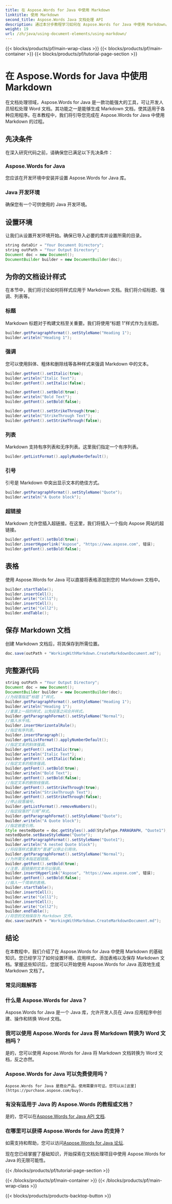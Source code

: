```yaml
---
title: 在 Aspose.Words for Java 中使用 Markdown
linktitle: 使用 Markdown
second_title: Aspose.Words Java 文档处理 API
description: 通过本分步教程学习如何在 Aspose.Words for Java 中使用 Markdown。轻松创建、设计和保存 Markdown 文档。
weight: 19
url: /zh/java/using-document-elements/using-markdown/
---
```


{{< blocks/products/pf/main-wrap-class >}}
{{< blocks/products/pf/main-container >}}
{{< blocks/products/pf/tutorial-page-section >}}

# 在 Aspose.Words for Java 中使用 Markdown


在文档处理领域，Aspose.Words for Java 是一款功能强大的工具，可让开发人员轻松处理 Word 文档。其功能之一是能够生成 Markdown 文档，使其适用于各种应用程序。在本教程中，我们将引导您完成在 Aspose.Words for Java 中使用 Markdown 的过程。

## 先决条件

在深入研究代码之前，请确保您已满足以下先决条件：

### Aspose.Words for Java 
您应该在开发环境中安装并设置 Aspose.Words for Java 库。

### Java 开发环境 
确保您有一个可供使用的 Java 开发环境。

## 设置环境

让我们从设置开发环境开始。确保已导入必要的库并设置所需的目录。

```java
string dataDir = "Your Document Directory";
string outPath = "Your Output Directory";
Document doc = new Document();
DocumentBuilder builder = new DocumentBuilder(doc);
```

## 为你的文档设计样式

在本节中，我们将讨论如何将样式应用于 Markdown 文档。我们将介绍标题、强调、列表等。

### 标题

Markdown 标题对于构建文档至关重要。我们将使用“标题 1”样式作为主标题。

```java
builder.getParagraphFormat().setStyleName("Heading 1");
builder.writeln("Heading 1");
```

### 强调

您可以使用斜体、粗体和删除线等各种样式来强调 Markdown 中的文本。

```java
builder.getFont().setItalic(true);
builder.writeln("Italic Text");
builder.getFont().setItalic(false);

builder.getFont().setBold(true);
builder.writeln("Bold Text");
builder.getFont().setBold(false);

builder.getFont().setStrikeThrough(true);
builder.writeln("StrikeThrough Text");
builder.getFont().setStrikeThrough(false);
```

### 列表

Markdown 支持有序列表和无序列表。这里我们指定一个有序列表。

```java
builder.getListFormat().applyNumberDefault();
```

### 引号

引号是 Markdown 中突出显示文本的绝佳方式。

```java
builder.getParagraphFormat().setStyleName("Quote");
builder.writeln("A Quote block");
```

### 超链接

Markdown 允许您插入超链接。在这里，我们将插入一个指向 Aspose 网站的超链接。

```java
builder.getFont().setBold(true);
builder.insertHyperlink("Aspose", "https://www.aspose.com", 错误);
builder.getFont().setBold(false);
```

## 表格

使用 Aspose.Words for Java 可以直接将表格添加到您的 Markdown 文档中。

```java
builder.startTable();
builder.insertCell();
builder.write("Cell1");
builder.insertCell();
builder.write("Cell2");
builder.endTable();
```

## 保存 Markdown 文档

创建 Markdown 文档后，将其保存到所需位置。

```java
doc.save(outPath + "WorkingWithMarkdown.CreateMarkdownDocument.md");
```

## 完整源代码
```java
string outPath = "Your Output Directory";
Document doc = new Document();
DocumentBuilder builder = new DocumentBuilder(doc);
//为段落指定“标题 1”样式。
builder.getParagraphFormat().setStyleName("Heading 1");
builder.writeln("Heading 1");
//重置上一段的样式，以免段落之间合并样式。
builder.getParagraphFormat().setStyleName("Normal");
//插入水平线。
builder.insertHorizontalRule();
//指定有序列表。
builder.insertParagraph();
builder.getListFormat().applyNumberDefault();
//指定文本的斜体强调。
builder.getFont().setItalic(true);
builder.writeln("Italic Text");
builder.getFont().setItalic(false);
//指定文本的粗体强调。
builder.getFont().setBold(true);
builder.writeln("Bold Text");
builder.getFont().setBold(false);
//指定文本的删除线强调。
builder.getFont().setStrikeThrough(true);
builder.writeln("StrikeThrough Text");
builder.getFont().setStrikeThrough(false);
//停止段落编号。
builder.getListFormat().removeNumbers();
//指定段落的“引用”样式。
builder.getParagraphFormat().setStyleName("Quote");
builder.writeln("A Quote block");
//指定嵌套引用。
Style nestedQuote = doc.getStyles().add(StyleType.PARAGRAPH, "Quote1");
nestedQuote.setBaseStyleName("Quote");
builder.getParagraphFormat().setStyleName("Quote1");
builder.writeln("A nested Quote block");
//将段落样式重置为“普通”以停止引用块。
builder.getParagraphFormat().setStyleName("Normal");
//为所需文本指定超链接。
builder.getFont().setBold(true);
//注意，超链接的文本可以强调。
builder.insertHyperlink("Aspose", "https://www.aspose.com", 错误);
builder.getFont().setBold(false);
//插入一个简单的表格。
builder.startTable();
builder.insertCell();
builder.write("Cell1");
builder.insertCell();
builder.write("Cell2");
builder.endTable();
//将您的文档保存为 Markdown 文件。
doc.save(outPath + "WorkingWithMarkdown.CreateMarkdownDocument.md");
```

## 结论

在本教程中，我们介绍了在 Aspose.Words for Java 中使用 Markdown 的基础知识。您已经学习了如何设置环境、应用样式、添加表格以及保存 Markdown 文档。掌握这些知识后，您就可以开始使用 Aspose.Words for Java 高效地生成 Markdown 文档了。

### 常见问题解答

### 什么是 Aspose.Words for Java？ 
   Aspose.Words for Java 是一个 Java 库，允许开发人员在 Java 应用程序中创建、操作和转换 Word 文档。

### 我可以使用 Aspose.Words for Java 将 Markdown 转换为 Word 文档吗？ 
   是的，您可以使用 Aspose.Words for Java 将 Markdown 文档转换为 Word 文档，反之亦然。

### Aspose.Words for Java 可以免费使用吗？ 
    Aspose.Words for Java 是商业产品，使用需要许可证。您可以从[这里](https://purchase.aspose.com/buy).

### 有没有适用于 Java 的 Aspose.Words 的教程或文档？ 
   是的，您可以在[Aspose.Words for Java API 文档](https://reference.aspose.com/words/java/).

### 在哪里可以获得 Aspose.Words for Java 的支持？ 
   如需支持和帮助，您可以访问[Aspose.Words for Java 论坛](https://forum.aspose.com/).

现在您已经掌握了基础知识，开始探索在文档处理项目中使用 Aspose.Words for Java 的无限可能性。
   
{{< /blocks/products/pf/tutorial-page-section >}}

{{< /blocks/products/pf/main-container >}}
{{< /blocks/products/pf/main-wrap-class >}}

{{< blocks/products/products-backtop-button >}}

